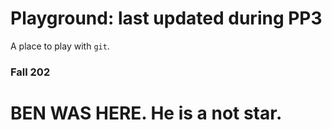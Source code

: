 # Playground: last updated during PP3

A place to play with `git`.

### Fall 202

# BEN WAS HERE. He is a not star.
